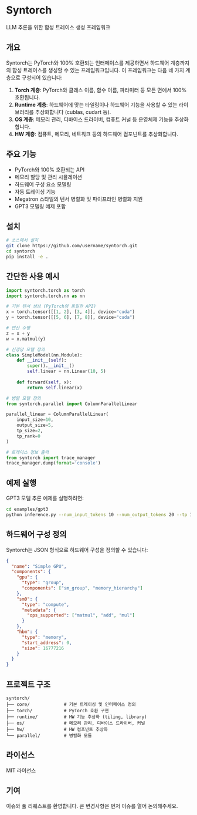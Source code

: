 # Syntorch

LLM 추론을 위한 합성 트레이스 생성 프레임워크

## 개요

Syntorch는 PyTorch와 100% 호환되는 인터페이스를 제공하면서 하드웨어 계층까지의 합성 트레이스를 생성할 수 있는 프레임워크입니다. 이 프레임워크는 다음 네 가지 계층으로 구성되어 있습니다:

1. **Torch 계층**: PyTorch와 클래스 이름, 함수 이름, 파라미터 등 모든 면에서 100% 호환됩니다.
2. **Runtime 계층**: 하드웨어에 맞는 타일링이나 하드웨어 기능을 사용할 수 있는 라이브러리를 추상화합니다 (cublas, cudart 등).
3. **OS 계층**: 메모리 관리, 디바이스 드라이버, 컴퓨트 커널 등 운영체제 기능을 추상화합니다.
4. **HW 계층**: 컴퓨트, 메모리, 네트워크 등의 하드웨어 컴포넌트를 추상화합니다.

## 주요 기능

- PyTorch와 100% 호환되는 API
- 메모리 할당 및 관리 시뮬레이션
- 하드웨어 구성 요소 모델링
- 자동 트레이싱 기능
- Megatron 스타일의 텐서 병렬화 및 파이프라인 병렬화 지원
- GPT3 모델링 예제 포함

## 설치

```bash
# 소스에서 설치
git clone https://github.com/username/syntorch.git
cd syntorch
pip install -e .
```

## 간단한 사용 예시

```python
import syntorch.torch as torch
import syntorch.torch.nn as nn

# 기본 텐서 생성 (PyTorch와 동일한 API)
x = torch.tensor([[1, 2], [3, 4]], device="cuda")
y = torch.tensor([[5, 6], [7, 8]], device="cuda")

# 연산 수행
z = x + y
w = x.matmul(y)

# 신경망 모델 정의
class SimpleModel(nn.Module):
    def __init__(self):
        super().__init__()
        self.linear = nn.Linear(10, 5)
        
    def forward(self, x):
        return self.linear(x)

# 병렬 모델 정의
from syntorch.parallel import ColumnParallelLinear

parallel_linear = ColumnParallelLinear(
    input_size=10, 
    output_size=5, 
    tp_size=2,
    tp_rank=0
)

# 트레이스 정보 출력
from syntorch import trace_manager
trace_manager.dump(format='console')
```

## 예제 실행

GPT3 모델 추론 예제를 실행하려면:

```bash
cd examples/gpt3
python inference.py --num_input_tokens 10 --num_output_tokens 20 --tp 1
```

## 하드웨어 구성 정의

Syntorch는 JSON 형식으로 하드웨어 구성을 정의할 수 있습니다:

```json
{
  "name": "Simple GPU",
  "components": {
    "gpu": {
      "type": "group",
      "components": ["sm_group", "memory_hierarchy"]
    },
    "sm0": {
      "type": "compute",
      "metadata": {
        "ops_supported": ["matmul", "add", "mul"]
      }
    },
    "hbm": {
      "type": "memory",
      "start_address": 0,
      "size": 16777216
    }
  }
}
```

## 프로젝트 구조

```
syntorch/
├── core/             # 기본 트레이싱 및 인터페이스 정의
├── torch/            # PyTorch 호환 구현
├── runtime/          # HW 기능 추상화 (tiling, library)
├── os/               # 메모리 관리, 디바이스 드라이버, 커널
├── hw/               # HW 컴포넌트 추상화
└── parallel/         # 병렬화 모듈
```

## 라이선스

MIT 라이선스

## 기여

이슈와 풀 리퀘스트를 환영합니다. 큰 변경사항은 먼저 이슈를 열어 논의해주세요.